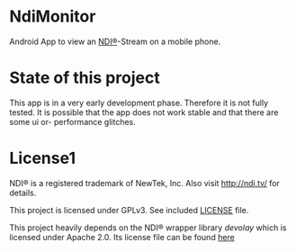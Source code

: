 # NdiMonitor

Android App to view an [NDI®](http://ndi.tv/)-Stream on a mobile phone. 

# State of this project 

This app is in a very early development phase. Therefore it is not fully tested. It is possible that the app does not work stable and that there are some ui or- performance glitches. 

# License1

NDI® is a registered trademark of NewTek, Inc. Also visit http://ndi.tv/ for details.

This project is licensed under GPLv3. See included [LICENSE](LICENSE) file.

This project heavily depends on the NDI® wrapper library _devolay_ which is licensed under Apache 2.0. Its license file can be found [here](https://github.com/WalkerKnapp/devolay/blob/release/LICENSE)
